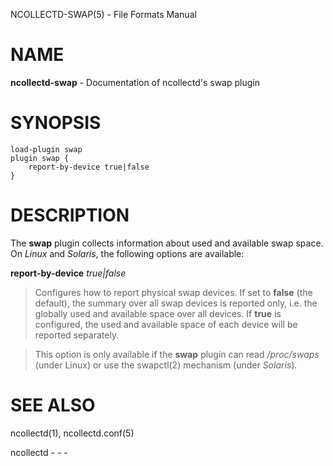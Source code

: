 NCOLLECTD-SWAP(5) - File Formats Manual

# NAME

**ncollectd-swap** - Documentation of ncollectd's swap plugin

# SYNOPSIS

	load-plugin swap
	plugin swap {
	    report-by-device true|false
	}

# DESCRIPTION

The **swap** plugin collects information about used and available swap space.
On *Linux* and *Solaris*, the following options are available:

**report-by-device** *true|false*

> Configures how to report physical swap devices.
> If set to **false** (the default), the summary over all swap devices is
> reported only, i.e. the globally used and available space over all devices.
> If **true** is configured, the used and available space of each device
> will be reported separately.

> This option is only available if the **swap** plugin can read
> */proc/swaps* (under Linux) or use the
> swapctl(2)
> mechanism (under *Solaris*).

# SEE ALSO

ncollectd(1),
ncollectd.conf(5)

ncollectd - - -
